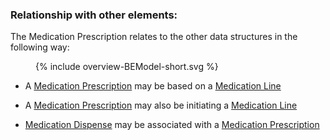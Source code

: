 ### Relationship with other elements:

The Medication Prescription relates to the other data structures in the following way:
<figure>
  {% include overview-BEModel-short.svg %}
</figure>


* A [Medication Prescription](StructureDefinition-be-model-medicationprescription.html) may be based on a [Medication Line](StructureDefinition-be-model-medicationline.html) 

* A [Medication Prescription](StructureDefinition-be-model-medicationprescription.html) may also be initiating a [Medication Line](StructureDefinition-be-model-medicationline.html) 

* [Medication Dispense](StructureDefinition-BeModelMedicationDispense.html) may be associated with a [Medication Prescription](StructureDefinition-be-model-medicationprescription.html) 





